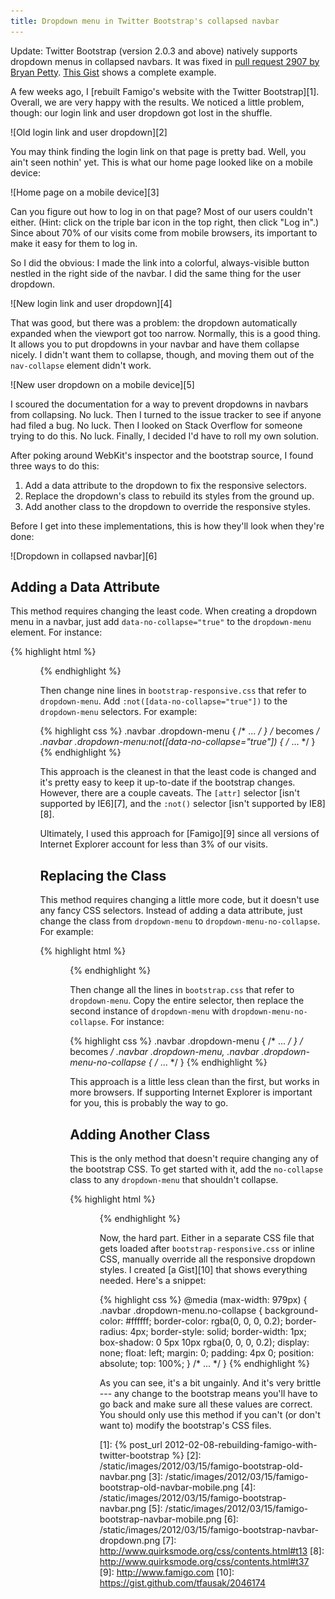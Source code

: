 ```yaml
---
title: Dropdown menu in Twitter Bootstrap's collapsed navbar
---
```


<aside>Update: Twitter Bootstrap (version 2.0.3 and above) natively supports dropdown menus in collapsed navbars. It was fixed in <a href="https://github.com/twitter/bootstrap/pull/2907">pull request 2907 by Bryan Petty</a>. <a href="https://gist.github.com/3845213">This Gist</a> shows a complete example.</aside>

A few weeks ago, I [rebuilt Famigo's website with the Twitter
Bootstrap][1]. Overall, we are very happy with the results. We noticed
a little problem, though: our login link and user dropdown got lost in
the shuffle.

![Old login link and user dropdown][2]

You may think finding the login link on that page is pretty bad. Well,
you ain't seen nothin' yet. This is what our home page looked like on
a mobile device:

![Home page on a mobile device][3]

Can you figure out how to log in on that page? Most of our users couldn't
either. (Hint: click on the triple bar icon in the top right, then click
"Log in".) Since about 70% of our visits come from mobile browsers,
its important to make it easy for them to log in.

So I did the obvious: I made the link into a colorful, always-visible
button nestled in the right side of the navbar. I did the same thing
for the user dropdown.

![New login link and user dropdown][4]

That was good, but there was a problem: the dropdown automatically
expanded when the viewport got too narrow. Normally, this is a good
thing. It allows you to put dropdowns in your navbar and have them
collapse nicely. I didn't want them to collapse, though, and moving them
out of the `nav-collapse` element didn't work.

![New user dropdown on a mobile device][5]

I scoured the documentation for a way to prevent dropdowns in navbars
from collapsing. No luck. Then I turned to the issue tracker to see if
anyone had filed a bug. No luck. Then I looked on Stack Overflow for
someone trying to do this. No luck. Finally, I decided I'd have to roll
my own solution.

After poking around WebKit's inspector and the bootstrap source, I found
three ways to do this:

1.  Add a data attribute to the dropdown to fix the responsive selectors.
2.  Replace the dropdown's class to rebuild its styles from the ground up.
3.  Add another class to the dropdown to override the responsive styles.

Before I get into these implementations, this is how they'll look when
they're done:

![Dropdown in collapsed navbar][6]

## Adding a Data Attribute

This method requires changing the least code. When creating a
dropdown menu in a navbar, just add `data-no-collapse="true"` to the
`dropdown-menu` element. For instance:

{% highlight html %}
<ul class="dropdown-menu">
<!-- becomes -->
<ul class="dropdown-menu" data-no-collapse="true">
{% endhighlight %}

Then change nine lines in `bootstrap-responsive.css` that refer
to `dropdown-menu`. Add `:not([data-no-collapse="true"])` to the
`dropdown-menu` selectors. For example:

{% highlight css %}
.navbar .dropdown-menu { /* ... */ }
/* becomes */
.navbar .dropdown-menu:not([data-no-collapse="true"]) { /* ... */ }
{% endhighlight %}

This approach is the cleanest in that the least code is changed and it's
pretty easy to keep it up-to-date if the bootstrap changes. However,
there are a couple caveats. The `[attr]` selector [isn't supported by
IE6][7], and the `:not()` selector [isn't supported by IE8][8].

Ultimately, I used this approach for [Famigo][9] since all versions of
Internet Explorer account for less than 3% of our visits.

## Replacing the Class

This method requires changing a little more code, but it doesn't use any
fancy CSS selectors. Instead of adding a data attribute, just change the
class from `dropdown-menu` to `dropdown-menu-no-collapse`. For example:

{% highlight html %}
<ul class="dropdown-menu">
<!-- becomes -->
<ul class="dropdown-menu-no-collapse">
{% endhighlight %}

Then change all the lines in `bootstrap.css` that refer to
`dropdown-menu`. Copy the entire selector, then replace the second
instance of `dropdown-menu` with `dropdown-menu-no-collapse`. For instance:

{% highlight css %}
.navbar .dropdown-menu { /* ... */ }
/* becomes */
.navbar .dropdown-menu, .navbar .dropdown-menu-no-collapse { /* ... */ }
{% endhighlight %}

This approach is a little less clean than the first, but works in more
browsers. If supporting Internet Explorer is important for you, this is
probably the way to go.

## Adding Another Class

This is the only method that doesn't require changing any of the
bootstrap CSS. To get started with it, add the `no-collapse` class to any
`dropdown-menu` that shouldn't collapse.

{% highlight html %}
<ul class="dropdown-menu">
<!-- becomes -->
<ul class="dropdown-menu no-collapse">
{% endhighlight %}

Now, the hard part. Either in a separate CSS file that gets loaded after
`bootstrap-responsive.css` or inline CSS, manually override all the
responsive dropdown styles. I created [a Gist][10] that shows everything
needed. Here's a snippet:

{% highlight css %}
@media (max-width: 979px) {
    .navbar .dropdown-menu.no-collapse {
        background-color: #ffffff;
        border-color: rgba(0, 0, 0, 0.2);
        border-radius: 4px;
        border-style: solid;
        border-width: 1px;
        box-shadow: 0 5px 10px rgba(0, 0, 0, 0.2);
        display: none;
        float: left;
        margin: 0;
        padding: 4px 0;
        position: absolute;
        top: 100%;
    }
    /* ... */
}
{% endhighlight %}

As you can see, it's a bit ungainly. And it's very brittle --- any change
to the bootstrap means you'll have to go back and make sure all these
values are correct. You should only use this method if you can't (or
don't want to) modify the bootstrap's CSS files.

[1]: {% post_url 2012-02-08-rebuilding-famigo-with-twitter-bootstrap %}
[2]: /static/images/2012/03/15/famigo-bootstrap-old-navbar.png
[3]: /static/images/2012/03/15/famigo-bootstrap-old-navbar-mobile.png
[4]: /static/images/2012/03/15/famigo-bootstrap-navbar.png
[5]: /static/images/2012/03/15/famigo-bootstrap-navbar-mobile.png
[6]: /static/images/2012/03/15/famigo-bootstrap-navbar-dropdown.png
[7]: http://www.quirksmode.org/css/contents.html#t13
[8]: http://www.quirksmode.org/css/contents.html#t37
[9]: http://www.famigo.com
[10]: https://gist.github.com/tfausak/2046174
